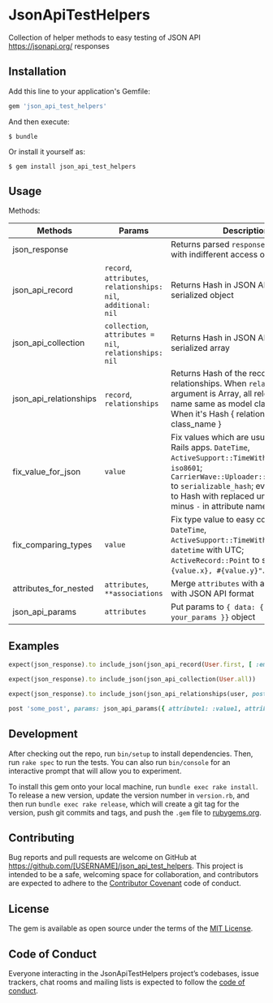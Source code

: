 # JsonApiTestHelpers

Collection of helper methods to easy testing of JSON API https://jsonapi.org/ responses

## Installation

Add this line to your application's Gemfile:

```ruby
gem 'json_api_test_helpers'
```

And then execute:

    $ bundle

Or install it yourself as:

    $ gem install json_api_test_helpers

## Usage

Methods:

| Methods       | Params  | Description                                                             |
|---------------|---------|-------------------------------------------------------------------------|
| json_response |         | Returns parsed `response.body` as Hash with indifferent access or Array |
| json_api_record | `record`, `attributes`, `relationships: nil`, `additional: nil`| Returns Hash in JSON API format with serialized object |
| json_api_collection | `collection`, `attributes = nil`, `relationships: nil` | Returns Hash in JSON API format with serialized array |
| json_api_relationships | `record`, `relationships` | Returns Hash of the record's relationships. When `relationships` argument is Array, all releations have name same as model class names. When it's Hash { relationship_name => class_name } | 
| fix_value_for_json | `value` | Fix values which are usually used in Rails apps. `DateTime`, `ActiveSupport::TimeWithZone` to `iso8601`; `CarrierWave::Uploader::Serialization` to `serializable_hash`; everything else to Hash with replaced underscores `_` to minus `-` in attribute names |
| fix_comparing_types | `value` | Fix type value to easy compare. `DateTime`, `ActiveSupport::TimeWithZone` to `datetime` with UTC; `ActiveRecord::Point` to string `"#{value.x}, #{value.y}"`. |
| attributes_for_nested | `attributes`, `**associations` | Merge `attributes` with associations with JSON API format |
| json_api_params | `attributes` | Put params to `{ data: { attributes: your_params }}` object |

## Examples

```ruby
expect(json_response).to include_json(json_api_record(User.first, [ :email, :another_attribute ]))

expect(json_response).to include_json(json_api_collection(User.all))

expect(json_response).to include_json(json_api_relationships(user, posts: :user_posts))

post 'some_post', params: json_api_params({ attribute1: :value1, attribute2: :value2 })
```

## Development

After checking out the repo, run `bin/setup` to install dependencies. Then, run `rake spec` to run the tests. You can also run `bin/console` for an interactive prompt that will allow you to experiment.

To install this gem onto your local machine, run `bundle exec rake install`. To release a new version, update the version number in `version.rb`, and then run `bundle exec rake release`, which will create a git tag for the version, push git commits and tags, and push the `.gem` file to [rubygems.org](https://rubygems.org).

## Contributing

Bug reports and pull requests are welcome on GitHub at https://github.com/[USERNAME]/json_api_test_helpers. This project is intended to be a safe, welcoming space for collaboration, and contributors are expected to adhere to the [Contributor Covenant](http://contributor-covenant.org) code of conduct.

## License

The gem is available as open source under the terms of the [MIT License](https://opensource.org/licenses/MIT).

## Code of Conduct

Everyone interacting in the JsonApiTestHelpers project’s codebases, issue trackers, chat rooms and mailing lists is expected to follow the [code of conduct](https://github.com/[USERNAME]/json_api_test_helpers/blob/master/CODE_OF_CONDUCT.md).
